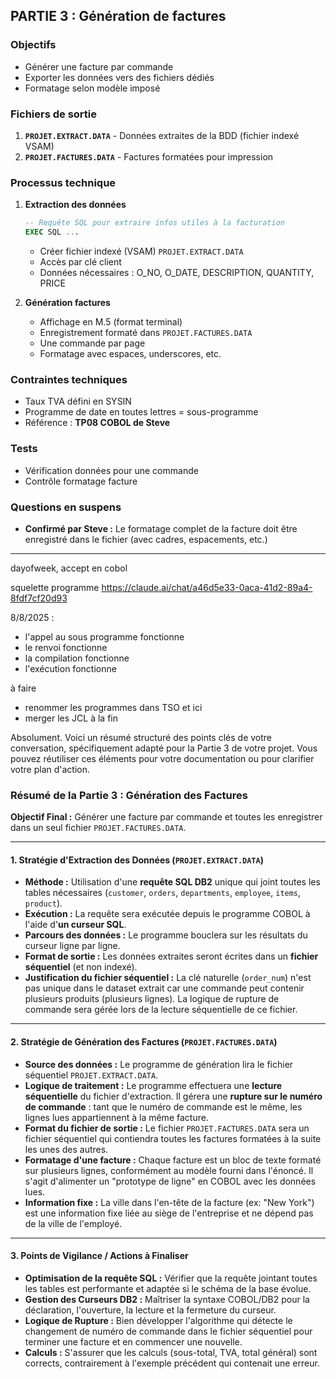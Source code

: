 ## PARTIE 3 : Génération de factures

### Objectifs
- Générer une facture par commande
- Exporter les données vers des fichiers dédiés
- Formatage selon modèle imposé

### Fichiers de sortie
1. **`PROJET.EXTRACT.DATA`** - Données extraites de la BDD (fichier indexé VSAM)
2. **`PROJET.FACTURES.DATA`** - Factures formatées pour impression

### Processus technique
1. **Extraction des données**
   ```sql
   -- Requête SQL pour extraire infos utiles à la facturation
   EXEC SQL ... 
   ```
   - Créer fichier indexé (VSAM) `PROJET.EXTRACT.DATA`
   - Accès par clé client
   - Données nécessaires : O_NO, O_DATE, DESCRIPTION, QUANTITY, PRICE

2. **Génération factures**
   - Affichage en M.5 (format terminal)
   - Enregistrement formaté dans `PROJET.FACTURES.DATA`
   - Une commande par page
   - Formatage avec espaces, underscores, etc.

### Contraintes techniques
- Taux TVA défini en SYSIN
- Programme de date en toutes lettres = sous-programme
- Référence : **TP08 COBOL de Steve**

### Tests
- Vérification données pour une commande
- Contrôle formatage facture

### Questions en suspens
- **Confirmé par Steve :** Le formatage complet de la facture doit être enregistré dans le fichier (avec cadres, espacements, etc.)

---




dayofweek, accept en cobol

squelette programme
https://claude.ai/chat/a46d5e33-0aca-41d2-89a4-8fdf7cf20d93


8/8/2025 :
- l'appel au sous programme fonctionne
- le renvoi fonctionne
- la compilation fonctionne
- l'exécution fonctionne

à faire
- renommer les programmes dans TSO et ici
- merger les JCL à la fin




Absolument. Voici un résumé structuré des points clés de votre conversation, spécifiquement adapté pour la Partie 3 de votre projet. Vous pouvez réutiliser ces éléments pour votre documentation ou pour clarifier votre plan d'action.

### Résumé de la Partie 3 : Génération des Factures

**Objectif Final :** Générer une facture par commande et toutes les enregistrer dans un seul fichier `PROJET.FACTURES.DATA`.

---

#### 1. Stratégie d'Extraction des Données (`PROJET.EXTRACT.DATA`)

*   **Méthode :** Utilisation d'une **requête SQL DB2** unique qui joint toutes les tables nécessaires (`customer`, `orders`, `departments`, `employee`, `items`, `product`).
*   **Exécution :** La requête sera exécutée depuis le programme COBOL à l'aide d'**un curseur SQL**.
*   **Parcours des données :** Le programme bouclera sur les résultats du curseur ligne par ligne.
*   **Format de sortie :** Les données extraites seront écrites dans un **fichier séquentiel** (et non indexé).
*   **Justification du fichier séquentiel :** La clé naturelle (`order_num`) n'est pas unique dans le dataset extrait car une commande peut contenir plusieurs produits (plusieurs lignes). La logique de rupture de commande sera gérée lors de la lecture séquentielle de ce fichier.

---

#### 2. Stratégie de Génération des Factures (`PROJET.FACTURES.DATA`)

*   **Source des données :** Le programme de génération lira le fichier séquentiel `PROJET.EXTRACT.DATA`.
*   **Logique de traitement :** Le programme effectuera une **lecture séquentielle** du fichier d'extraction. Il gérera une **rupture sur le numéro de commande** : tant que le numéro de commande est le même, les lignes lues appartiennent à la même facture.
*   **Format du fichier de sortie :** Le fichier `PROJET.FACTURES.DATA` sera un fichier séquentiel qui contiendra toutes les factures formatées à la suite les unes des autres.
*   **Formatage d'une facture :** Chaque facture est un bloc de texte formaté sur plusieurs lignes, conformément au modèle fourni dans l'énoncé. Il s'agit d'alimenter un "prototype de ligne" en COBOL avec les données lues.
*   **Information fixe :** La ville dans l'en-tête de la facture (ex: "New York") est une information fixe liée au siège de l'entreprise et ne dépend pas de la ville de l'employé.

---

#### 3. Points de Vigilance / Actions à Finaliser

*   **Optimisation de la requête SQL :** Vérifier que la requête jointant toutes les tables est performante et adaptée si le schéma de la base évolue.
*   **Gestion des Curseurs DB2 :** Maîtriser la syntaxe COBOL/DB2 pour la déclaration, l'ouverture, la lecture et la fermeture du curseur.
*   **Logique de Rupture :** Bien développer l'algorithme qui détecte le changement de numéro de commande dans le fichier séquentiel pour terminer une facture et en commencer une nouvelle.
*   **Calculs :** S'assurer que les calculs (sous-total, TVA, total général) sont corrects, contrairement à l'exemple précédent qui contenait une erreur.